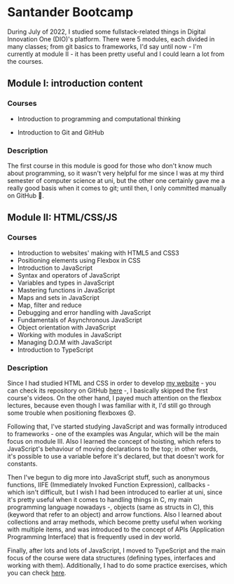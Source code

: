 # Santander Bootcamp

During July of 2022, I studied some fullstack-related things in Digital Innovation One (DIO)'s platform. There were 5 modules, each divided in many classes; from git basics to frameworks, I'd say until now - I'm currently at module II - it has been pretty useful and I could learn a lot from the courses.



## Module I: introduction content

### Courses

- Introduction to programming and computational thinking

- Introduction to Git and GitHub

### Description

The first course in this module is good for those who don't know much about programming, so it wasn't very helpful for me since I was at my third semester of computer science at uni, but the other one certainly gave me a really good basis when it comes to git; until then, I only committed manually on GitHub :grimacing:. 



## Module II: HTML/CSS/JS

### Courses

- Introduction to websites' making with HTML5 and CSS3
- Positioning elements using Flexbox in CSS
- Introduction to JavaScript
- Syntax and operators of JavaScript
- Variables and types in JavaScript
- Mastering functions in JavaScript
- Maps and sets in JavaScript
- Map, filter and reduce
- Debugging and error handling with JavaScript
- Fundamentals of Asynchronous JavaScript
- Object orientation with JavaScript
- Working with modules in JavaScript
- Managing D.O.M with JavaScript
- Introduction to TypeScript

### Description

Since I had studied HTML and CSS in order to develop [my website](https://laistie.github.io/) - you can check its repository on GitHub [here](https://github.com/laistie/laistie.github.io) -, I basically skipped the first course's videos. On the other hand, I payed much attention on the flexbox lectures, because even though I was familiar with it, I'd still go through some trouble when positioning flexboxes :worried:.

Following that, I've started studying JavaScript and was formally introduced to frameworks - one of the examples was Angular, which will be the main focus on module III. Also I learned the concept of hoisting, which refers to JavaScript's behaviour of moving declarations to the top; in other words, it's possible to use a variable before it's declared, but that doesn't work for constants.

Then I've begun to dig more into JavaScript stuff, such as anonymous functions, IIFE (Immediately Invoked Function Expression), callbacks - which isn't difficult, but I wish I had been introduced to earlier at uni, since it's pretty useful when it comes to handling things in C, my main programming language nowadays -, objects (same as structs in C), this (keyword that refer to an object) and arrow functions. Also I learned about collections and array methods, which become pretty useful when working with multiple items, and was introduced to the concept of APIs (Application Programming Interface) that is frequently used in dev world.

Finally, after lots and lots of JavaScript, I moved to TypeScript and the main focus of the course were data structures (defining types, interfaces and working with them). Additionally, I had to do some practice exercises, which you can check [here]().

